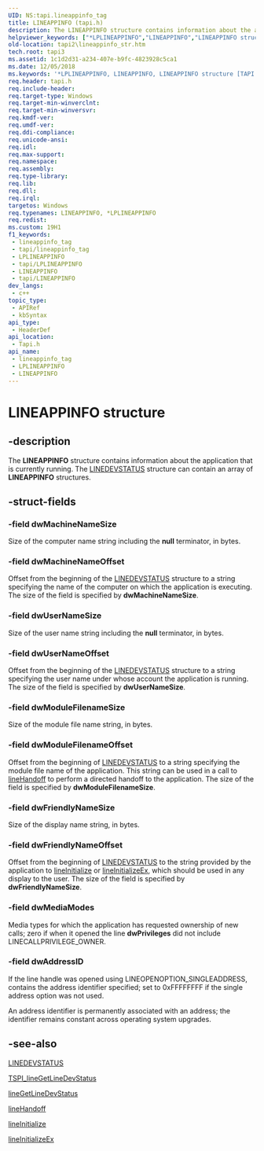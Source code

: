 ```yaml
---
UID: NS:tapi.lineappinfo_tag
title: LINEAPPINFO (tapi.h)
description: The LINEAPPINFO structure contains information about the application that is currently running. The LINEDEVSTATUS structure can contain an array of LINEAPPINFO structures.
helpviewer_keywords: ["*LPLINEAPPINFO","LINEAPPINFO","LINEAPPINFO structure [TAPI 2.2]","LPLINEAPPINFO","LPLINEAPPINFO structure pointer [TAPI 2.2]","_tapi2_lineappinfo_str","tapi/LINEAPPINFO","tapi/LPLINEAPPINFO","tapi2.lineappinfo_str"]
old-location: tapi2\lineappinfo_str.htm
tech.root: tapi3
ms.assetid: 1c1d2d31-a234-407e-b9fc-4823928c5ca1
ms.date: 12/05/2018
ms.keywords: '*LPLINEAPPINFO, LINEAPPINFO, LINEAPPINFO structure [TAPI 2.2], LPLINEAPPINFO, LPLINEAPPINFO structure pointer [TAPI 2.2], _tapi2_lineappinfo_str, tapi/LINEAPPINFO, tapi/LPLINEAPPINFO, tapi2.lineappinfo_str'
req.header: tapi.h
req.include-header: 
req.target-type: Windows
req.target-min-winverclnt: 
req.target-min-winversvr: 
req.kmdf-ver: 
req.umdf-ver: 
req.ddi-compliance: 
req.unicode-ansi: 
req.idl: 
req.max-support: 
req.namespace: 
req.assembly: 
req.type-library: 
req.lib: 
req.dll: 
req.irql: 
targetos: Windows
req.typenames: LINEAPPINFO, *LPLINEAPPINFO
req.redist: 
ms.custom: 19H1
f1_keywords:
 - lineappinfo_tag
 - tapi/lineappinfo_tag
 - LPLINEAPPINFO
 - tapi/LPLINEAPPINFO
 - LINEAPPINFO
 - tapi/LINEAPPINFO
dev_langs:
 - c++
topic_type:
 - APIRef
 - kbSyntax
api_type:
 - HeaderDef
api_location:
 - Tapi.h
api_name:
 - lineappinfo_tag
 - LPLINEAPPINFO
 - LINEAPPINFO
---
```


# LINEAPPINFO structure


## -description

The 
<b>LINEAPPINFO</b> structure contains information about the application that is currently running. The 
<a href="/windows/desktop/api/tapi/ns-tapi-linedevstatus">LINEDEVSTATUS</a> structure can contain an array of 
<b>LINEAPPINFO</b> structures.

## -struct-fields

### -field dwMachineNameSize

Size of the computer name string including the <b>null</b> terminator, in bytes.

### -field dwMachineNameOffset

Offset from the beginning of the 
<a href="/windows/desktop/api/tapi/ns-tapi-linedevstatus">LINEDEVSTATUS</a> structure to a string specifying the name of the computer on which the application is executing. The size of the field is specified by <b>dwMachineNameSize</b>.

### -field dwUserNameSize

Size of the user name string including the <b>null</b> terminator, in bytes.

### -field dwUserNameOffset

Offset from the beginning of the 
<a href="/windows/desktop/api/tapi/ns-tapi-linedevstatus">LINEDEVSTATUS</a> structure to a string specifying the user name under whose account the application is running. The size of the field is specified by <b>dwUserNameSize</b>.

### -field dwModuleFilenameSize

Size of the module file name string, in bytes.

### -field dwModuleFilenameOffset

Offset from the beginning of 
<a href="/windows/desktop/api/tapi/ns-tapi-linedevstatus">LINEDEVSTATUS</a> to a string specifying the module file name of the application. This string can be used in a call to 
<a href="/windows/desktop/api/tapi/nf-tapi-linehandoff">lineHandoff</a> to perform a directed handoff to the application. The size of the field is specified by <b>dwModuleFilenameSize</b>.

### -field dwFriendlyNameSize

Size of the display name string, in bytes.

### -field dwFriendlyNameOffset

Offset from the beginning of 
<a href="/windows/desktop/api/tapi/ns-tapi-linedevstatus">LINEDEVSTATUS</a> to the string provided by the application to 
<a href="/windows/desktop/api/tapi/nf-tapi-lineinitialize">lineInitialize</a> or 
<a href="/windows/desktop/api/tapi/nf-tapi-lineinitializeexa">lineInitializeEx</a>, which should be used in any display to the user. The size of the field is specified by <b>dwFriendlyNameSize</b>.

### -field dwMediaModes

Media types for which the application has requested ownership of new calls; zero if when it opened the line <b>dwPrivileges</b> did not include LINECALLPRIVILEGE_OWNER.

### -field dwAddressID

If the line handle was opened using LINEOPENOPTION_SINGLEADDRESS, contains the address identifier specified; set to 0xFFFFFFFF if the single address option was not used. 




An address identifier is permanently associated with an address; the identifier remains constant across operating system upgrades.

## -see-also

<a href="/windows/desktop/api/tapi/ns-tapi-linedevstatus">LINEDEVSTATUS</a>



<a href="/windows/desktop/api/tspi/nf-tspi-tspi_linegetlinedevstatus">TSPI_lineGetLineDevStatus</a>



<a href="/windows/desktop/api/tapi/nf-tapi-linegetlinedevstatus">lineGetLineDevStatus</a>



<a href="/windows/desktop/api/tapi/nf-tapi-linehandoff">lineHandoff</a>



<a href="/windows/desktop/api/tapi/nf-tapi-lineinitialize">lineInitialize</a>



<a href="/windows/desktop/api/tapi/nf-tapi-lineinitializeexa">lineInitializeEx</a>

